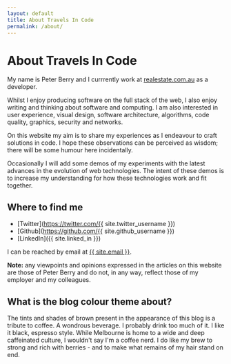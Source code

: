 ```yaml
---
layout: default
title: About Travels In Code
permalink: /about/
---
```


# About Travels In Code

My name is Peter Berry and I currrently work at [realestate.com.au](https://www.realestate.com.au) as a developer.

Whilst I enjoy producing software on the full stack of the web, I also enjoy writing and thinking about software and computing. I am also interested in user experience, visual design, software architecture, algorithms, code quality, graphics, security and networks.

On this website my aim is to share my experiences as I endeavour to craft solutions in code. I hope these observations can be perceived as wisdom; there will be some humour here incidentally.

Occasionally I will add some demos of my experiments with the latest advances in the evolution of web technologies. The intent of these demos is to increase my understanding for how these technologies work and fit together.

## Where to find me

* [Twitter](https://twitter.com/{{ site.twitter_username }})
* [Github](https://github.com/{{ site.github_username }})
* [LinkedIn]({{ site.linked_in }})

<p>I can be reached by email at <a href="mailto:{{ site.email }}">{{ site.email }}</a>.</p>

__Note:__ any viewpoints and opinions expressed in the articles on this website are those of Peter Berry and do not, in any way, reflect those of my employer and my colleagues.

## What is the blog colour theme about?

The tints and shades of brown present in the appearance of this blog is a tribute to coffee. A wondrous beverage. I probably drink too much of it. I like it black, espresso style. While Melbourne is home to a wide and deep caffeinated culture, I wouldn't say I'm a coffee nerd. I do like my brew to strong and rich with berries - and to make what remains of my hair stand on end.
